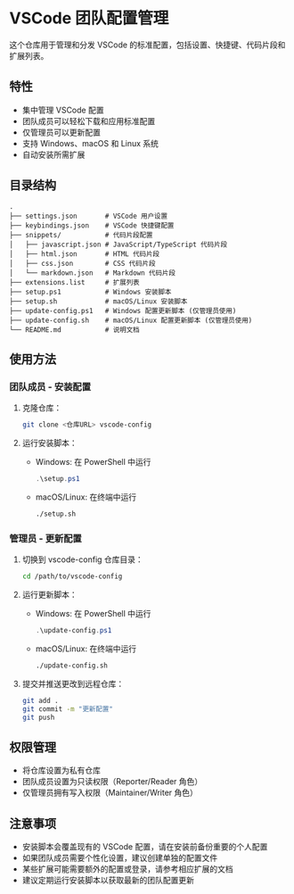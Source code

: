 # VSCode 团队配置管理

这个仓库用于管理和分发 VSCode 的标准配置，包括设置、快捷键、代码片段和扩展列表。

## 特性

- 集中管理 VSCode 配置
- 团队成员可以轻松下载和应用标准配置
- 仅管理员可以更新配置
- 支持 Windows、macOS 和 Linux 系统
- 自动安装所需扩展

## 目录结构

```
.
├── settings.json       # VSCode 用户设置
├── keybindings.json    # VSCode 快捷键配置
├── snippets/           # 代码片段配置
│   ├── javascript.json # JavaScript/TypeScript 代码片段
│   ├── html.json       # HTML 代码片段
│   ├── css.json        # CSS 代码片段
│   └── markdown.json   # Markdown 代码片段
├── extensions.list     # 扩展列表
├── setup.ps1           # Windows 安装脚本
├── setup.sh            # macOS/Linux 安装脚本
├── update-config.ps1   # Windows 配置更新脚本 (仅管理员使用)
├── update-config.sh    # macOS/Linux 配置更新脚本 (仅管理员使用)
└── README.md           # 说明文档
```

## 使用方法

### 团队成员 - 安装配置

1. 克隆仓库：

   ```bash
   git clone <仓库URL> vscode-config
   ```

2. 运行安装脚本：
   - Windows: 在 PowerShell 中运行
     ```powershell
     .\setup.ps1
     ```
   - macOS/Linux: 在终端中运行
     ```bash
     ./setup.sh
     ```

### 管理员 - 更新配置

1. 切换到 vscode-config 仓库目录：

   ```bash
   cd /path/to/vscode-config
   ```

2. 运行更新脚本：

   - Windows: 在 PowerShell 中运行
     ```powershell
     .\update-config.ps1
     ```
   - macOS/Linux: 在终端中运行
     ```bash
     ./update-config.sh
     ```

3. 提交并推送更改到远程仓库：
   ```bash
   git add .
   git commit -m "更新配置"
   git push
   ```

## 权限管理

- 将仓库设置为私有仓库
- 团队成员设置为只读权限（Reporter/Reader 角色）
- 仅管理员拥有写入权限（Maintainer/Writer 角色）

## 注意事项

- 安装脚本会覆盖现有的 VSCode 配置，请在安装前备份重要的个人配置
- 如果团队成员需要个性化设置，建议创建单独的配置文件
- 某些扩展可能需要额外的配置或登录，请参考相应扩展的文档
- 建议定期运行安装脚本以获取最新的团队配置更新

